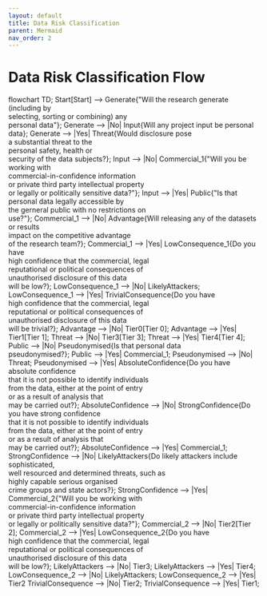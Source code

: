 ```yaml
---
layout: default
title: Data Risk Classification
parent: Mermaid
nav_order: 2
---
```


<head>
  <script src="https://cdn.jsdelivr.net/npm/mermaid/dist/mermaid.min.js">
  <script>mermaid.initialize({startOnLoad:true});</script>
</head>

# Data Risk Classification Flow

<div class="mermaid">
flowchart TD;
	Start[Start] --> Generate{"Will the research generate (including by <br/> selecting, sorting or combining) any <br/> personal data"};
	Generate --> |No| Input{Will any project input be personal data};
	Generate --> |Yes| Threat{Would disclosure pose <br/> a substantial threat to the <br/> personal safety, health or <br/> security of the data subjects?};
	Input --> |No| Commercial_1{"Will you be working with <br/> commercial-in-confidence information <br/> or private third party intellectual property <br/> or legally or politically sensitive data?"};
	Input --> |Yes| Public{"Is that personal data legally accessible by <br/> the gerneral public with no restrictions on <br/> use?"};
	Commercial_1 --> |No| Advantage{Will releasing any of the datasets or results <br/> impact on the competitive advantage <br/> of the research team?};
	Commercial_1 --> |Yes| LowConsequence_1{Do you have <br/> high confidence that the commercial, legal <br/> reputational or political consequences of <br/>unauthorised disclosure of this data <br/> will be low?};
	LowConsequence_1 --> |No| LikelyAttackers;
	LowConsequence_1 --> |Yes| TrivialConsequence{Do you have <br/> high confidence that the commercial, legal <br/> reputational or political consequences of <br/>unauthorised disclosure of this data <br/> will be trivial?};
	Advantage --> |No| Tier0[Tier 0];
	Advantage --> |Yes| Tier1[Tier 1];
	Threat --> |No| Tier3[Tier 3];
	Threat --> |Yes| Tier4[Tier 4];
	Public --> |No| Pseudonymised{Is that personal data <br/> pseudonymised?};
	Public --> |Yes| Commercial_1;
	Pseudonymised --> |No| Threat;
	Pseudonymised --> |Yes| AbsoluteConfidence{Do you have absolute confidence <br/> that it is not possible to identify individuals <br/> from the data, either at the point of entry <br/> or as a result of analysis that <br/> may be carried out?};
	AbsoluteConfidence --> |No| StrongConfidence{Do you have strong confidence <br/> that it is not possible to identify individuals <br/> from the data, either at the point of entry <br/> or as a result of analysis that <br/> may be carried out?};
	AbsoluteConfidence --> |Yes| Commercial_1;
	StrongConfidence --> |No| LikelyAttackers{Do likely attackers include sophisticated, <br/> well resourced and determined threats, such as <br/> highly capable serious organised <br/> crime groups and state actors?};
	StrongConfidence --> |Yes| Commercial_2{"Will you be working with <br/> commercial-in-confidence information <br/> or private third party intellectual property <br/> or legally or politically sensitive data?"};
	Commercial_2 --> |No| Tier2[Tier 2];
	Commercial_2 --> |Yes| LowConsequence_2{Do you have <br/> high confidence that the commercial, legal <br/> reputational or political consequences of <br/>unauthorised disclosure of this data <br/> will be low?};
	LikelyAttackers --> |No| Tier3;
	LikelyAttackers --> |Yes| Tier4;
	LowConsequence_2 --> |No| LikelyAttackers;
	LowConsequence_2 --> |Yes| Tier2
	TrivialConsequence --> |No| Tier2;
	TrivialConsequence --> |Yes| Tier1;
</div>

